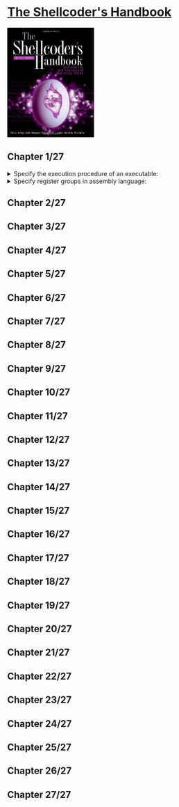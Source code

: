 # [The Shellcoder's Handbook](https://www.amazon.com/Shellcoders-Handbook-Discovering-Exploiting-Security/dp/047008023X/ref=sr_1_1?crid=218WT7F07LTRN&keywords=shellcoder%27s+handbook&qid=1664102723&sprefix=shellcod%2Caps%2C2099&sr=8-1)
<img alt="9780470080238" src="covers/9780470080238.jpg" width="200"/>

## Chapter 1/27

<details>
<summary>Specify the execution procedure of an executable:</summary>

> * The operating system creates an address space in which the program will run.
> * This address space indluces the actual program instructions as well as any required data.
> * Three segment types are created: `.text` (read-only), `.bss` (writable), `.data` (writable).
> * The `.bss` and `.data` segments are reserved for global variables.
> * The `.data` segment contains static initialized data, and `.bss` segment contains uninitialized data, `.text` segment holds the program instructions.
> * Stack and heap are initialized.
>
> ```sh
> readelf --symbols executable | sort -k 2 -r
> ``````

> Origin: 1

> References:
> - https://linux-mm.org
---
</details>

<details>
<summary>Specify register groups in assembly language:</summary>

> * General purpose registers: `rbp`, `rsp`, `rax`, `rbx`, `rcx`, `rdx`, `rdi`, `rsi`, `r8`, `r9`,...
> * Segment registers: `cs`, `ds`, `ss`
> * Control registers: `rip`
> * Other registers: `rflags`

> Origin:

> References:
---
</details>

## Chapter 2/27
## Chapter 3/27
## Chapter 4/27
## Chapter 5/27
## Chapter 6/27
## Chapter 7/27
## Chapter 8/27
## Chapter 9/27
## Chapter 10/27
## Chapter 11/27
## Chapter 12/27
## Chapter 13/27
## Chapter 14/27
## Chapter 15/27
## Chapter 16/27
## Chapter 17/27
## Chapter 18/27
## Chapter 19/27
## Chapter 20/27
## Chapter 21/27
## Chapter 22/27
## Chapter 23/27
## Chapter 24/27
## Chapter 25/27
## Chapter 26/27
## Chapter 27/27
